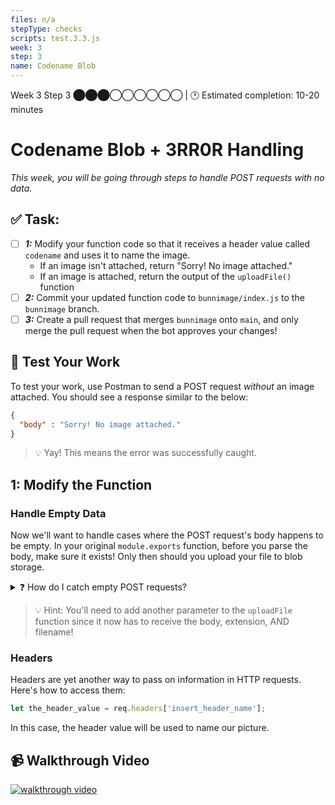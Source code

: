 ```yaml
---
files: n/a
stepType: checks
scripts: test.3.3.js
week: 3
step: 3
name: Codename Blob
---
```


Week 3 Step 3 ⬤⬤⬤◯◯◯◯◯◯ | 🕐 Estimated completion: 10-20 minutes

# Codename Blob + 3RR0R Handling
*This week, you will be going through steps to handle POST requests with no data.*

## ✅  Task:

- [ ] ***1:*** Modify your function code so that it receives a header value called `codename` and uses it to name the image.
  - If an image isn't attached, return "Sorry! No image attached."
  - If an image is attached, return the output of the `uploadFile()` function
- [ ] ***2:*** Commit your updated function code to `bunnimage/index.js` to the `bunnimage` branch.
- [ ] ***3:*** Create a pull request that merges `bunnimage` onto `main`, and only merge the pull request when the bot approves your changes! 

## 🚧 Test Your Work

To test your work, use Postman to send a POST request *without* an image attached. You should see a response similar to the below:

```JSON
{
  "body" : "Sorry! No image attached."
}
```
> 💡 Yay! This means the error was successfully caught.

## 1: Modify the Function

### Handle Empty Data

Now we'll want to handle cases where the POST request's body happens to be empty. In your original `module.exports` function, before you parse the body, make sure it exists! Only then should you upload your file to blob storage.

<details>
<summary>❓ How do I catch empty POST requests?</summary>

Use an try-catch statement to catch when `parse-multipart` is unable to parse the empty body. If catches an error, set the `responseMessage` to "Sorry! No image attached." Otherwise, you can safely parse the body!

```js
let responseMessage = ""
try {
    let password = // get the header called "codename"
    // use parse-multipart to parse the body
    // determine the file-type here!
    responseMessage = await uploadFile((place your parsedBody here), (place the extension here), (place the "codename" here));
    // fill the parameters in!
} catch(err) {
    context.log("Undefined body image");
    responseMessage = "Sorry! No image attached."
}
```
> 💡 Hint: `responseMessage` is what we're returning to the user as the output.
</details>

> 💡 Hint: You'll need to add another parameter to the `uploadFile` function since it now has to receive the body, extension, AND filename! 
### Headers
Headers are yet another way to pass on information in HTTP requests. Here's how to access them:
```js
let the_header_value = req.headers['insert_header_name'];
```
In this case, the header value will be used to name our picture.
## 📹 Walkthrough Video
[![walkthrough video](https://img.youtube.com/vi/SX5Mzw3A-YI/0.jpg)](https://www.youtube.com/watch?v=SX5Mzw3A-YI)